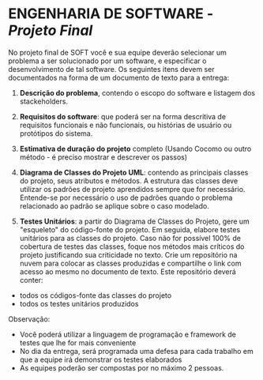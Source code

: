 # ENGENHARIA DE SOFTWARE - *Projeto Final*
No projeto final de SOFT você e sua equipe deverão selecionar um problema a ser solucionado por um software, e especificar o desenvolvimento de tal software. Os seguintes itens devem ser documentados na forma de um documento de texto para a entrega:
1) **Descrição do problema**, contendo o escopo do software e listagem dos stackeholders.

2) **Requisitos do software**: que poderá ser na forma descritiva de requisitos funcionais e não funcionais, ou histórias de usuário ou protótipos do sistema.

3) **Estimativa de duração do projeto** completo (Usando Cocomo ou outro método - é preciso mostrar e descrever os passos)

4) **Diagrama de Classes do Projeto UML**: contendo as principais classes do projeto, seus atributos e métodos. A estrutura das classes deve utilizar os padrões de projeto aprendidos sempre que for necessário. Entende-se por necessário o uso de padrões quando o problema relacionado ao padrão se aplique sobre o caso modelado.

5) **Testes Unitários**: a partir do Diagrama de Classes do Projeto, gere um "esqueleto" do código-fonte do projeto. Em seguida, elabore testes unitários para as classes do projeto. Caso não for possível 100% de cobertura de testes das classes, foque nos métodos mais críticos do projeto justificando sua criticidade no texto. Crie um repositório na nuvem para colocar as classes produzidas e compartilhe o link com acesso ao mesmo no documento de texto. Este repositório deverá conter:
- todos os códigos-fonte das classes do projeto
- todos os testes unitários produzidos

Observação: 

- Você poderá utilizar a linguagem de programação e framework de testes que lhe for mais conveniente
- No dia da entrega, será programada uma defesa para cada trabalho em que a equipe irá demonstrar os testes elaborados
- As equipes poderão ser compostas por no máximo 2 pessoas.
